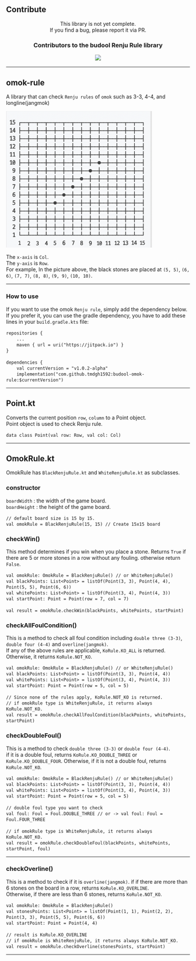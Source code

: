 ## Contribute

<div style="text-align: center;">

This library is not yet complete.  
If you find a bug, please report it via PR.

### Contributors to the budool Renju Rule library

<a href="https://github.com/tmdgh1592/budool-omok-rule/graphs/contributors">
  <img src="https://contrib.rocks/image?repo=tmdgh1592/budool-omok-rule" />
</a>

---

</div>

## omok-rule

A library that can check `Renju rules` of `omok` such as 3-3, 4-4, and longline(jangmok)

<img width="400" src="./assets/board_example.png"/>

The `x-axis` is `Col`.  
The `y-axis` is `Row`.  
For example, In the picture above, the black stones are placed
at `(5, 5)`, `(6, 6)`, `(7, 7)`, `(8, 8)`, `(9, 9)`, `(10, 10)`.

---

### How to use

If you want to use the omok `Renju rule`, simply add the dependency below.
If you prefer it, you can use the gradle dependency, you have to add these lines in your `build.gradle.kts` file:

```
repositories {
    ...
    maven { url = uri("https://jitpack.io") }
}

dependencies {
    val currentVersion = "v1.0.2-alpha"
    implementation("com.github.tmdgh1592:budool-omok-rule:$currentVersion")
```

---

## Point.kt

Converts the current position `row`, `column` to a Point object.  
Point object is used to check Renju rule.

```
data class Point(val row: Row, val col: Col)
```

---

## OmokRule.kt

OmokRule has `BlackRenjuRule.kt` and `WhiteRenjuRule.kt` as subclasses.

### constructor

`boardWidth` : the width of the game board.  
`boardHeight` : the height of the game board.

```
// default board size is 15 by 15.
val omokRule = BlackRenjuRule(15, 15) // Create 15x15 board
```

### checkWin()

This method determines if you win when you place a stone.
Returns `True` if there are 5 or more stones in a row without any fouling. otherwise return `False`.

```
val omokRule: OmokRule = BlackRenjuRule() // or WhiteRenjuRule()
val blackPoints: List<Point> = listOf(Point(3, 3), Point(4, 4), Point(5, 5), Point(6, 6))
val whitePoints: List<Point> = listOf(Point(3, 4), Point(4, 3))
val startPoint: Point = Point(row = 7, col = 7)

val result = omokRule.checkWin(blackPoints, whitePoints, startPoint)
```

### checkAllFoulCondition()

This is a method to check all foul condition including `double three (3-3)`, `double four (4-4)`
and `overline(jangmok)`.  
If any of the above rules are applicable, `KoRule.KO_ALL` is returned.  
Otherwise, it returns `KoRule.NOT_KO`.

```
val omokRule: OmokRule = BlackRenjuRule() // or WhiteRenjuRule()
val blackPoints: List<Point> = listOf(Point(3, 3), Point(4, 4))
val whitePoints: List<Point> = listOf(Point(3, 4), Point(4, 3))
val startPoint: Point = Point(row = 5, col = 5)

// Since none of the rules apply, KoRule.NOT_KO is returned.
// if omokRule type is WhiteRenjuRule, it returns always KoRule.NOT_KO.
val result = omokRule.checkAllFoulCondition(blackPoints, whitePoints, startPoint)
```

### checkDoubleFoul()

This is a method to check `double three (3-3)` or `double four (4-4)`.  
if it is a double foul, returns `KoRule.KO_DOUBLE_THREE` or `KoRule.KO_DOUBLE_FOUR`.
Otherwise, if it is not a double foul, returns `KoRule.NOT_KO`.

```
val omokRule: OmokRule = BlackRenjuRule() // or WhiteRenjuRule()
val blackPoints: List<Point> = listOf(Point(3, 3), Point(4, 4))
val whitePoints: List<Point> = listOf(Point(3, 4), Point(4, 3))
val startPoint: Point = Point(row = 5, col = 5)

// double foul type you want to check
val foul: Foul = Foul.DOUBLE_THREE // or -> val foul: Foul = Foul.FOUR_THREE

// if omokRule type is WhiteRenjuRule, it returns always KoRule.NOT_KO.
val result = omokRule.checkDoubleFoul(blackPoints, whitePoints, startPoint, foul)
```

---

### checkOverline()

This is a method to check if it is `overline(jangmok)`.
if if there are more than 6 stones on the board in a row, returns `KoRule.KO_OVERLINE`.  
Otherwise, if there are less than 6 stones, returns `KoRule.NOT_KO`.

```
val omokRule: OmokRule = BlackRenjuRule()
val stonesPoints: List<Point> = listOf(Point(1, 1), Point(2, 2), Point(3, 3), Point(5, 5), Point(6, 6))
val startPoint: Point = Point(4, 4)

// result is KoRule.KO_OVERLINE
// if omokRule is WhiteRenjuRule, it returns always KoRule.NOT_KO.
val result = omokRule.checkOverline(stonesPoints, startPoint)
```

---

